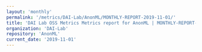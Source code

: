 ```yaml
---
layout: 'monthly'
permalink: '/metrics/DAI-Lab/AnonML/MONTHLY-REPORT-2019-11-01/'
title: 'DAI Lab OSS Metrics Metrics report for AnonML | MONTHLY-REPORT-2019-11-01'
organization: 'DAI-Lab'
repository: 'AnonML'
current_date: '2019-11-01'
---
```

